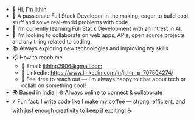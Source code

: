 - 👋 Hi, I’m  jithin
- 👀 A passionate Full Stack Developer in the making, eager to build cool stuff and solve real-world problems with code.
- 🌱 I’m currently learning Full Stack Development with an intrest in AI.
- 💞️ I’m looking to collaborate on web apps, APIs, open source projects and any thing related to coding.
- 📚 Always exploring new technologies and improving my skills
- 📫 How to reach me 
  - 📧 Email: jithinp2906@gmail.com
  - 💼 LinkedIn: https://www.linkedin.com/in/jithin-p-707504274/
  - 💬 Feel free to reach out — I'm always happy to chat about tech or collab on something cool!
- 🌍 Based in India | 🌐 Always online to connect & collaborate
- ⚡ Fun fact: I write code like I make my coffee — strong, efficient, and with just enough creativity to keep it exciting! ☕

<!---
jithin-dotcom/jithin-dotcom is a ✨ special ✨ repository because its `README.md` (this file) appears on your GitHub profile.
You can click the Preview link to take a look at your changes.
--->
